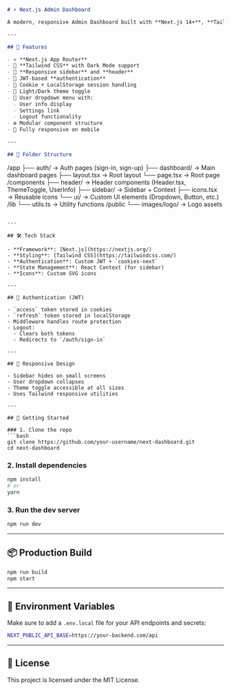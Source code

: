 ```markdown

# ⚡ Next.js Admin Dashboard

A modern, responsive Admin Dashboard built with **Next.js 14+**, **Tailwind CSS**, and **App Router**. This dashboard includes theme toggling, authentication, a responsive sidebar, and dropdown menus.

---

## 🚀 Features

- ⚛️ **Next.js App Router**
- 🎨 **Tailwind CSS** with Dark Mode support
- 🧭 **Responsive sidebar** and **header**
- 🔐 JWT-based **authentication**
- 🍪 Cookie + LocalStorage session handling
- 🌙 Light/Dark theme toggle
- 🧑 User dropdown menu with:
  - User info display
  - Settings link
  - Logout functionality
- ⚙️ Modular component structure
- 📱 Fully responsive on mobile

---

## 📁 Folder Structure
```

/app
├── auth/ → Auth pages (sign-in, sign-up)
├── dashboard/ → Main dashboard pages
├── layout.tsx → Root layout
└── page.tsx → Root page
/components
├── header/ → Header components (Header.tsx, ThemeToggle, UserInfo)
├── sidebar/ → Sidebar + Context
├── icons.tsx → Reusable icons
└── ui/ → Custom UI elements (Dropdown, Button, etc.)
/lib
└── utils.ts → Utility functions
/public
└── images/logo/ → Logo assets

````

---

## 🛠️ Tech Stack

- **Framework**: [Next.js](https://nextjs.org/)
- **Styling**: [Tailwind CSS](https://tailwindcss.com/)
- **Authentication**: Custom JWT + `cookies-next`
- **State Management**: React Context (for sidebar)
- **Icons**: Custom SVG icons

---

## 🔐 Authentication (JWT)

- `access` token stored in cookies
- `refresh` token stored in localStorage
- Middleware handles route protection
- Logout:
  - Clears both tokens
  - Redirects to `/auth/sign-in`

---

## 📱 Responsive Design

- Sidebar hides on small screens
- User dropdown collapses
- Theme toggle accessible at all sizes
- Uses Tailwind responsive utilities

---

## 🚧 Getting Started

### 1. Clone the repo
```bash
git clone https://github.com/your-username/next-dashboard.git
cd next-dashboard
````

### 2. Install dependencies

```bash
npm install
# or
yarn
```

### 3. Run the dev server

```bash
npm run dev
```

---

## 📦 Production Build

```bash
npm run build
npm start
```

---

## 🧪 Environment Variables

Make sure to add a `.env.local` file for your API endpoints and secrets:

```bash
NEXT_PUBLIC_API_BASE=https://your-backend.com/api
```

---

## 📄 License

This project is licensed under the MIT License.
